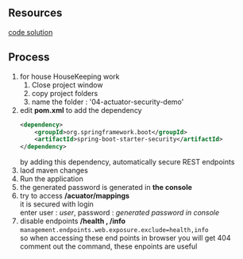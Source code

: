## Resources
[code solution](https://github.com/darbyluv2code/spring-boot-3-spring-6-hibernate-for-beginners/tree/main/01-spring-boot-overview/04-actuator-security-demo)

## Process 
1. for house HouseKeeping work 
   1. Close project window
   2. copy project folders
   3. name the folder : '04-actuator-security-demo'
2. edit **pom.xml** to add the dependency  
    ```xml
    <dependency>
        <groupId>org.springframework.boot</groupId>
        <artifactId>spring-boot-starter-security</artifactId>
    </dependency>
    ```  
   by adding this dependency, automatically secure REST endpoints
3. laod maven changes 
4. Run the application
5. the generated password is generated in **the console**
6. try to access **/acuator/mappings**  
it is secured with login   
enter user : _user_, password : _generated password in console_
8. disable endpoints **/health , /info**  
`management.endpoints.web.exposure.exclude=health,info`  
so when accessing these end points in browser you will get 404  
comment out the command, these enpoints are useful
